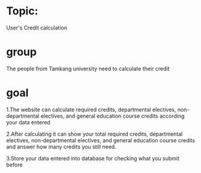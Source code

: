 	
# Topic:
User's Credit calculation
# group
The people from Tamkang university need to calculate their credit
# goal
1.The website can calculate required credits, departmental electives, non-departmental electives, and general education course credits  according your data entered

2.After calculating it can show your total required credits, departmental electives, non-departmental electives, and general education course credits and answer how many credits you still need.

3.Store your data entered into database for checking what you submit before
